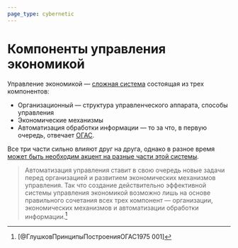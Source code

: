 ```yaml
---
page_type: cybernetic
---
```


# Компоненты управления экономикой

Управление экономикой — [сложная система]([[20230205195319]]) состоящая из трех компонентов:

* Организационный — структура управленческого аппарата, способы управления
* Экономические механизмы
* Автоматизация обработки информации — то за что, в первую очередь, отвечает [ОГАС]([[20230129164212]]).

Все три части сильно влияют друг на друга, однако в разное время [может быть необходим акцент на разные части этой системы]([[20230205202101]]).

> Автоматизация управления ставит в свою очередь новые задачи перед организацией и развитием экономических механизмов управления. Так что создание действительно эффективной системы управления экономикой возможно лишь на основе правильного сочетания всех трех компонент — организации, экономических механизмов и автоматизации обработки информации.[^1]


[^1]:  [@ГлушковПринципыПостроенияОГАС1975 001]

